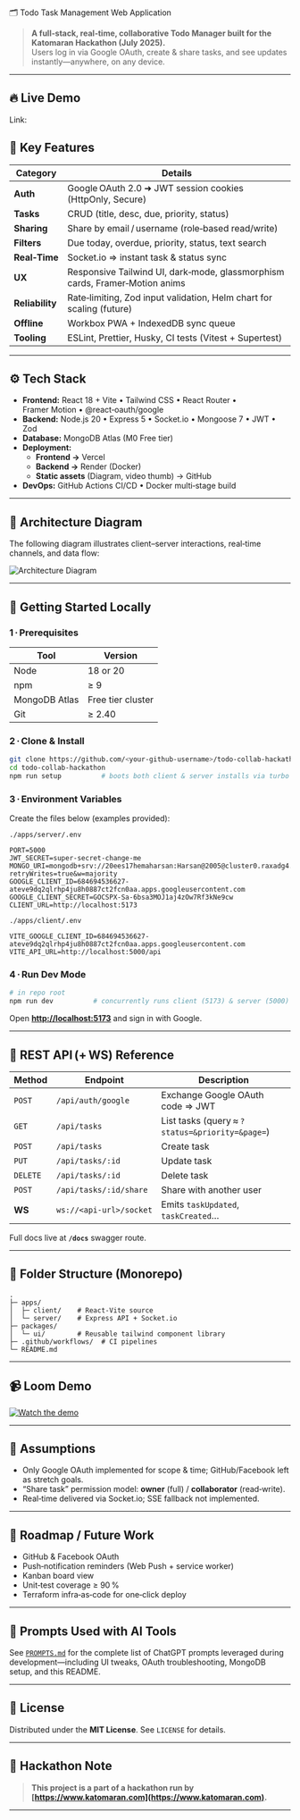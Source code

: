 🗂️  Todo Task Management Web Application

> **A full‑stack, real‑time, collaborative Todo Manager built for the Katomaran Hackathon (July 2025).**  
> Users log in via Google OAuth, create & share tasks, and see updates instantly—anywhere, on any device.

---

## 🔥 Live Demo
Link: 


## 🧠 Key Features

| Category         | Details |
|------------------|---------|
| **Auth**         | Google OAuth 2.0 ➜ JWT session cookies (HttpOnly, Secure) |
| **Tasks**        | CRUD (title, desc, due, priority, status) |
| **Sharing**      | Share by email / username (role‑based read/write) |
| **Filters**      | Due today, overdue, priority, status, text search |
| **Real‑Time**    | Socket.io ⇒ instant task & status sync |
| **UX**           | Responsive Tailwind UI, dark‑mode, glassmorphism cards, Framer‑Motion anims |
| **Reliability**  | Rate‑limiting, Zod input validation, Helm chart for scaling (future) |
| **Offline**      | Workbox PWA + IndexedDB sync queue |
| **Tooling**      | ESLint, Prettier, Husky, CI tests (Vitest + Supertest) |

---

## ⚙️ Tech Stack

- **Frontend:** React 18 + Vite • Tailwind CSS • React Router • Framer Motion • @react‑oauth/google
- **Backend:** Node.js 20 • Express 5 • Socket.io • Mongoose 7 • JWT • Zod
- **Database:** MongoDB Atlas (M0 Free tier)
- **Deployment:**  
  - **Frontend →** Vercel  
  - **Backend →** Render (Docker)  
  - **Static assets** (Diagram, video thumb) → GitHub  
- **DevOps:** GitHub Actions CI/CD • Docker multi‑stage build

---

## 📐 Architecture Diagram

The following diagram illustrates client–server interactions, real‑time channels, and data flow:

![Architecture Diagram](./A_flowchart_diagram_of_a_todo_task_management_web_.png)

---

## 🚀 Getting Started Locally

### 1 · Prerequisites

| Tool | Version |
|------|---------|
| Node | 18 or 20 |
| npm  | ≥ 9 |
| MongoDB Atlas | Free tier cluster |
| Git | ≥ 2.40 |

### 2 · Clone & Install

```bash
git clone https://github.com/<your‑github‑username>/todo-collab-hackathon.git
cd todo-collab-hackathon
npm run setup          # boots both client & server installs via turbo / npm‑workspaces
````

### 3 · Environment Variables

Create the files below (examples provided):

`./apps/server/.env`

```env
PORT=5000
JWT_SECRET=super‑secret‑change‑me
MONGO_URI=mongodb+srv://20ees17hemaharsan:Harsan@2005@cluster0.raxadg4.mongodb.net/todo?retryWrites=true&w=majority
GOOGLE_CLIENT_ID=684694536627-ateve9dq2qlrhp4ju8h0887ct2fcn0aa.apps.googleusercontent.com
GOOGLE_CLIENT_SECRET=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
CLIENT_URL=http://localhost:5173
```

`./apps/client/.env`

```env
VITE_GOOGLE_CLIENT_ID=684694536627-ateve9dq2qlrhp4ju8h0887ct2fcn0aa.apps.googleusercontent.com
VITE_API_URL=http://localhost:5000/api
```

### 4 · Run Dev Mode

```bash
# in repo root
npm run dev          # concurrently runs client (5173) & server (5000)
```

Open **[http://localhost:5173](http://localhost:5173)** and sign in with Google.

---

## 📑 REST API (+ WS) Reference

| Method   | Endpoint                | Description                                     |
| -------- | ----------------------- | ----------------------------------------------- |
| `POST`   | `/api/auth/google`      | Exchange Google OAuth code ⇒ JWT                |
| `GET`    | `/api/tasks`            | List tasks (query ≈ `?status=&priority=&page=`) |
| `POST`   | `/api/tasks`            | Create task                                     |
| `PUT`    | `/api/tasks/:id`        | Update task                                     |
| `DELETE` | `/api/tasks/:id`        | Delete task                                     |
| `POST`   | `/api/tasks/:id/share`  | Share with another user                         |
| **WS**   | `ws://<api‑url>/socket` | Emits `taskUpdated`, `taskCreated`…             |

Full docs live at **`/docs`** swagger route.

---

## 📁 Folder Structure (Monorepo)

```
.
├─ apps/
│  ├─ client/    # React‑Vite source
│  └─ server/    # Express API + Socket.io
├─ packages/
│  └─ ui/        # Reusable tailwind component library
├─ .github/workflows/  # CI pipelines
└─ README.md
```

---

## 📹 Loom Demo

[![Watch the demo](https://img.shields.io/badge/Click‑to‑Watch‑Demo-purple?logo=loom)](https://www.loom.com/share/<video‑id>)

---

## 📄 Assumptions

* Only Google OAuth implemented for scope & time; GitHub/Facebook left as stretch goals.
* “Share task” permission model: **owner** (full) / **collaborator** (read‑write).
* Real‑time delivered via Socket.io; SSE fallback not implemented.

---

## 🔮 Roadmap / Future Work

* GitHub & Facebook OAuth
* Push‑notification reminders (Web Push + service worker)
* Kanban board view
* Unit‑test coverage ≥ 90 %
* Terraform infra‑as‑code for one‑click deploy

---

## 💬 Prompts Used with AI Tools

See [`PROMPTS.md`](./PROMPTS.md) for the complete list of ChatGPT prompts leveraged during development—including UI tweaks, OAuth troubleshooting, MongoDB setup, and this README.

---

## 📜 License

Distributed under the **MIT License**. See `LICENSE` for details.

---

## 📌 Hackathon Note

> **This project is a part of a hackathon run by [https://www.katomaran.com](https://www.katomaran.com).**

---